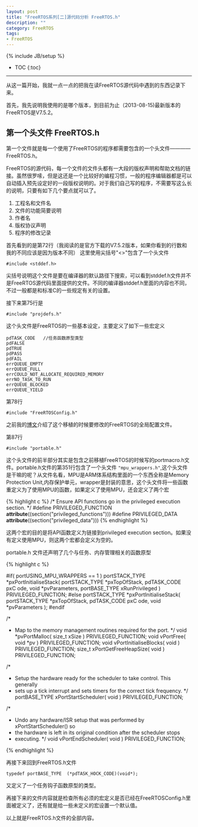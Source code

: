 ```yaml
---
layout: post
title: "FreeRTOS系列[二]源代码分析 FreeRTOS.h"
description: ""
category: FreeRTOS
tags: 
- FreeRTOS
---
```

{% include JB/setup %}
* TOC
{:toc}
<hr/>

从这一篇开始，我就一点一点的把我在读FreeRTOS源代码中遇到的东西记录下来。


首先，我先说明我使用的是哪个版本，到目前为止（2013-08-15)最新版本的FreeRTOS是V7.5.2。

## 第一个头文件 FreeRTOS.h

第一个文件就是每一个使用了FreeRTOS的程序都需要包含的一个头文件————FreeRTOS.h。

FreeRTOS的源代码，每一个文件的文件头都有一大段的版权声明和帮助文档的链接。虽然很罗嗦，但是这还是一个比较好的编程习惯，一般的程序编辑器都是可以自动插入预先设定好的一段版权说明的。对于我们自己写的程序，不需要写这么长的说明，只要有如下几个要点就可以了。

1.  工程名和文件名
2.  文件的功能简要说明
3.  作者名
4.  版权协议声明
5.  程序的修改记录


首先看到的是第72行（我阅读的是官方下载的V7.5.2版本，如果你看到的行数和我的不同应该是因为版本不同）
这里使用尖括号"<>"包含了一个头文件

    #include <stddef.h>

尖括号说明这个文件是要在编译器的默认路径下搜索，可以看到stddef.h文件并不是FreeRTOS源代码里面提供的文件。不同的编译器stddef.h里面的内容也不同，不过一般都是和标准C的一些规定有关的设置。

接下来第75行是

    #include "projdefs.h"

这个头文件是FreeRTOS的一些基本设定，主要定义了如下一些宏定义

    pdTASK_CODE   //任务函数原型类型
    pdFALSE
    pdTRUE
    pdPASS
    pdFAIL
    errQUEUE_EMPTY
    errQUEUE_FULL
    errCOULD_NOT_ALLOCATE_REQUIRED_MEMORY
    errNO_TASK_TO_RUN
    errQUEUE_BLOCKED
    errQUEUE_YIELD


第78行

    #include "FreeRTOSConfig.h"

之前我的[博文](/freertos/2013/07/30/freertostransplant)介绍了这个移植的时候要修改的FreeRTOS的全局配置文件。

第87行

    #include "portable.h"

这个头文件的前半部分其实是包含之前移植FreeRTOS的时候写的portmacro.h文件。portable.h文件的第351行包含了一个头文件 `"mpu_wrappers.h"`,这个头文件是干嘛的呢？从文件名看，MPU是ARM体系结构里面的一个东西全称是Memory Protection Unit,内存保护单元，wrapper是封装的意思，这个头文件将一些函数重定义为了使用MPU的函数，如果定义了使用MPU，还会定义了两个宏

{% highlight c %}
/* Ensure API functions go in the privileged execution section. */
#define PRIVILEGED_FUNCTION __attribute__((section("privileged_functions")))
#define PRIVILEGED_DATA __attribute__((section("privileged_data")))
{% endhighlight %}
    
这两个宏的目的是将API函数定义为链接到privileged execution section。如果没有定义使用MPU，则这两个宏都会定义为空的。

portable.h 文件还声明了几个与任务、内存管理相关的函数原型

{%  highlight c %}

#if( portUSING_MPU_WRAPPERS == 1 )
    portSTACK_TYPE *pxPortInitialiseStack( portSTACK_TYPE *pxTopOfStack, pdTASK_CODE pxC    ode, void *pvParameters, portBASE_TYPE xRunPrivileged ) PRIVILEGED_FUNCTION;
#else
    portSTACK_TYPE *pxPortInitialiseStack( portSTACK_TYPE *pxTopOfStack, pdTASK_CODE pxC    ode, void *pvParameters );
#endif

/*
 * Map to the memory management routines required for the port.
 */
void *pvPortMalloc( size_t xSize ) PRIVILEGED_FUNCTION;
void vPortFree( void *pv ) PRIVILEGED_FUNCTION;
void vPortInitialiseBlocks( void ) PRIVILEGED_FUNCTION;
size_t xPortGetFreeHeapSize( void ) PRIVILEGED_FUNCTION;

/*
 * Setup the hardware ready for the scheduler to take control.  This generally
 * sets up a tick interrupt and sets timers for the correct tick frequency.
 */
 portBASE_TYPE xPortStartScheduler( void ) PRIVILEGED_FUNCTION;
 
/*
 * Undo any hardware/ISR setup that was performed by xPortStartScheduler() so
 * the hardware is left in its original condition after the scheduler stops
 * executing.
 */
void vPortEndScheduler( void ) PRIVILEGED_FUNCTION;

{%  endhighlight %}

再接下来回到FreeRTOS.h文件

    typedef portBASE_TYPE  (*pdTASK_HOCK_CODE)(void*);

又定义了一个任务钩子函数原型的类型。

再接下来的文件内容就是检查所有必须的宏定义是否已经在FreeRTOSConfig.h里面被定义了，还有就是给一些未定义的宏设置一个默认值。


以上就是FreeRTOS.h文件的全部内容。

